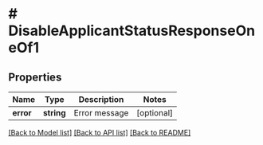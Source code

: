 # # DisableApplicantStatusResponseOneOf1

## Properties

Name | Type | Description | Notes
------------ | ------------- | ------------- | -------------
**error** | **string** | Error message | [optional]

[[Back to Model list]](../../README.md#models) [[Back to API list]](../../README.md#endpoints) [[Back to README]](../../README.md)
